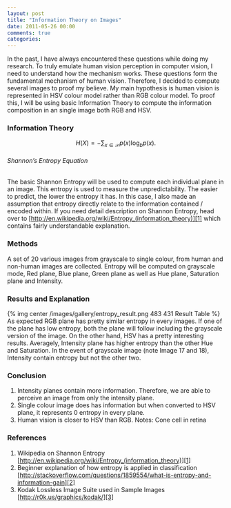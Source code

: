 ```yaml
---
layout: post
title: "Information Theory on Images"
date: 2011-05-26 00:00
comments: true
categories: 
---
```

In the past, I have always encountered these questions while doing my research. To truly emulate human vision perception in computer vision, I need to understand how the mechanism works. These questions form the fundamental mechanism of human vision. Therefore, I decided to compute several images to proof my believe. My main hypothesis is human vision is represented in HSV colour model rather than RGB colour model. To proof this, I will be using basic Information Theory to compute the information composition in an single image both RGB and HSV.

### Information Theory

$$
\begin{equation} H(X) = -\sum_{x \in \mathcal{X}} p(x) \log_b p(x). \end{equation}
$$

###### Shannon’s Entropy Equation

The basic Shannon Entropy will be used to compute each individual plane in an image. This entropy is used to measure the unpredictability. The easier to predict, the lower the entropy it has. In this case, I also made an assumption that entropy directly relate to the information contained / encoded within. If you need detail description on Shannon Entropy, head over to [http://en.wikipedia.org/wiki/Entropy_(information_theory)][1] which contains fairly understandable explanation.

### Methods
A set of 20 various images from grayscale to single colour, from human and non-human images are collected. Entropy will be computed on grayscale mode, Red plane, Blue plane, Green plane as well as Hue plane, Saturation plane and Intensity.

### Results and Explanation
{% img center /images/gallery/entropy_result.png 483 431 Result Table %}
As expected RGB plane has pretty similar entropy in every images. If one of the plane has low entropy, both the plane will follow including the grayscale version of the image. On the other hand, HSV has a pretty interesting results. Averagely, Intensity plane has higher entropy than the other Hue and Saturation. In the event of grayscale image (note Image 17 and 18), Intensity contain entropy but not the other two.

### Conclusion
1. Intensity planes contain more information. Therefore, we are able to perceive an image from only the intensity plane.
2. Single colour image does has information but when converted to HSV plane, it represents 0 entropy in every plane.
3. Human vision is closer to HSV than RGB. Notes: Cone cell in retina

### References
1. Wikipedia on Shannon Entropy [http://en.wikipedia.org/wiki/Entropy_(information_theory)][1]
2. Beginner explanation of how entropy is applied in classification [http://stackoverflow.com/questions/1859554/what-is-entropy-and-information-gain][2]
3. Kodak Lossless Image Suite used in Sample Images [http://r0k.us/graphics/kodak/][3]

[1]: http://en.wikipedia.org/wiki/Entropy_(information_theory)
[2]: http://stackoverflow.com/questions/1859554/what-is-entropy-and-information-gain
[3]: http://r0k.us/graphics/kodak/